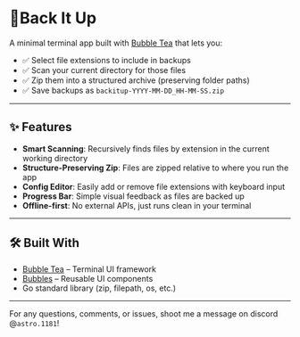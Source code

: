 # 📂Back It Up

A minimal terminal app built with [Bubble Tea](https://github.com/charmbracelet/bubbletea) that lets you:

- ✅ Select file extensions to include in backups  
- ✅ Scan your current directory for those files  
- ✅ Zip them into a structured archive (preserving folder paths)  
- ✅ Save backups as `backitup-YYYY-MM-DD_HH-MM-SS.zip`

---

## ✨ Features

- **Smart Scanning**: Recursively finds files by extension in the current working directory  
- **Structure-Preserving Zip**: Files are zipped relative to where you run the app  
- **Config Editor**: Easily add or remove file extensions with keyboard input  
- **Progress Bar**: Simple visual feedback as files are backed up  
- **Offline-first**: No external APIs, just runs clean in your terminal

---

## 🛠️ Built With
- [Bubble Tea](https://github.com/charmbracelet/bubbletea) – Terminal UI framework
- [Bubbles](https://github.com/charmbracelet/bubbles) – Reusable UI components
- Go standard library (zip, filepath, os, etc.)

---

For any questions, comments, or issues, shoot me a message on discord @`astro.1181`!
